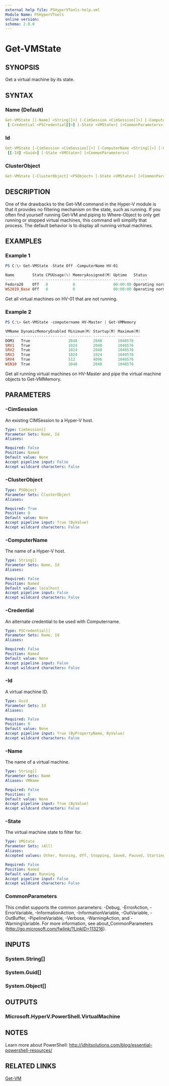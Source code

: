```yaml
---
external help file: PSHyperVTools-help.xml
Module Name: PSHyperVTools
online version:
schema: 2.0.0
---
```


# Get-VMState

## SYNOPSIS

Get a virtual machine by its state.

## SYNTAX

### Name (Default)

```yaml
Get-VMState [[-Name] <String[]>] [-CimSession <CimSession[]>] [-ComputerName <String[]>]
 [-Credential <PSCredential[]>] [-State <VMState>] [<CommonParameters>]
```

### Id

```yaml
Get-VMState [-CimSession <CimSession[]>] [-ComputerName <String[]>] [-Credential <PSCredential[]>]
 [[-Id] <Guid>] [-State <VMState>] [<CommonParameters>]
```

### ClusterObject

```yaml
Get-VMState [-ClusterObject] <PSObject> [-State <VMState>] [<CommonParameters>]
```

## DESCRIPTION

One of the drawbacks to the Get-VM command in the Hyper-V module is that it provides no filtering mechanism on the state, such as running. If you often find yourself running Get-VM and piping to Where-Object to only get running or stopped virtual machines, this command will simplify that process. The default behavior is to display all running virtual machines.

## EXAMPLES

### Example 1

```powershell
PS C:\> Get-VMState -State Off -ComputerName HV-01

Name        State CPUUsage(%) MemoryAssigned(M) Uptime   Status             Version
----        ----- ----------- ----------------- ------   ------             -------
Fedora28    Off   0           0                 00:00:00 Operating normally 8.3
WS2019_Base Off   0           0                 00:00:00 Operating normally 9.0
```

Get all virtual machines on HV-01 that are not running.

### Example 2

```powershell
PS C:\> Get-VMState -computername HV-Master | Get-VMMemory

VMName DynamicMemoryEnabled Minimum(M) Startup(M) Maximum(M)
------ -------------------- ---------- ---------- ----------
DOM1   True                 2048       2048       1048576
SRV1   True                 1024       2048       1048576
SRV2   True                 1024       2048       1048576
SRV3   True                 1024       1024       1048576
SRV4   True                 512        4096       1048576
WIN10  True                 2048       2048       1048576
```

Get all running virtual machines on HV-Master and pipe the virtual machine objects to Get-VMMemory.

## PARAMETERS

### -CimSession

An existing CIMSession to a Hyper-V host.

```yaml
Type: CimSession[]
Parameter Sets: Name, Id
Aliases:

Required: False
Position: Named
Default value: None
Accept pipeline input: False
Accept wildcard characters: False
```

### -ClusterObject


```yaml
Type: PSObject
Parameter Sets: ClusterObject
Aliases:

Required: True
Position: 0
Default value: None
Accept pipeline input: True (ByValue)
Accept wildcard characters: False
```

### -ComputerName

The name of a Hyper-V host.

```yaml
Type: String[]
Parameter Sets: Name, Id
Aliases:

Required: False
Position: Named
Default value: localhost
Accept pipeline input: False
Accept wildcard characters: False
```

### -Credential

An alternate credential to be used with Computername.

```yaml
Type: PSCredential[]
Parameter Sets: Name, Id
Aliases:

Required: False
Position: Named
Default value: None
Accept pipeline input: False
Accept wildcard characters: False
```

### -Id

A virtual machine ID.

```yaml
Type: Guid
Parameter Sets: Id
Aliases:

Required: False
Position: 0
Default value: None
Accept pipeline input: True (ByPropertyName, ByValue)
Accept wildcard characters: False
```

### -Name

The name of a virtual machine.

```yaml
Type: String[]
Parameter Sets: Name
Aliases: VMName

Required: False
Position: 0
Default value: None
Accept pipeline input: True (ByValue)
Accept wildcard characters: False
```

### -State

The virtual machine state to filter for.

```yaml
Type: VMState
Parameter Sets: (All)
Aliases:
Accepted values: Other, Running, Off, Stopping, Saved, Paused, Starting, Reset, Saving, Pausing, Resuming, FastSaved, FastSaving, ForceShutdown, ForceReboot, Hibernated, RunningCritical, OffCritical, StoppingCritical, SavedCritical, PausedCritical, StartingCritical, ResetCritical, SavingCritical, PausingCritical, ResumingCritical, FastSavedCritical, FastSavingCritical

Required: False
Position: Named
Default value: Running
Accept pipeline input: False
Accept wildcard characters: False
```

### CommonParameters

This cmdlet supports the common parameters: -Debug, -ErrorAction, -ErrorVariable, -InformationAction, -InformationVariable, -OutVariable, -OutBuffer, -PipelineVariable, -Verbose, -WarningAction, and -WarningVariable.
For more information, see about_CommonParameters (http://go.microsoft.com/fwlink/?LinkID=113216).

## INPUTS

### System.String[]

### System.Guid[]

### System.Object[]

## OUTPUTS

### Microsoft.HyperV.PowerShell.VirtualMachine

## NOTES

Learn more about PowerShell:
http://jdhitsolutions.com/blog/essential-powershell-resources/

## RELATED LINKS

[Get-VM]()